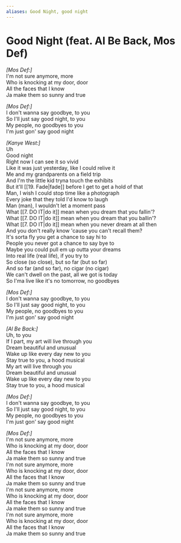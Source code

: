 ```yaml
---
aliases: Good Night, good night
---
```



# Good Night (feat. Al Be Back, Mos Def)

_[Mos Def:]_  
I'm not sure anymore, more  
Who is knocking at my door, door  
All the faces that I know  
Ja make them so sunny and true  

_[Mos Def:]_  
I don't wanna say goodbye, to you  
So I'll just say good night, to you  
My people, no goodbyes to you  
I'm just gon' say good night  

_[Kanye West:]_  
Uh  
Good night  
Right now I can see it so vivid  
Like it was just yesterday, like I could relive it  
Me and my grandparents on a field trip  
And I'm the little kid tryna touch the exhibits  
But it'll [[19. Fade|fade]] before I get to get a hold of that  
Man, I wish I could stop time like a photograph  
Every joke that they told I'd know to laugh  
Man (man), I wouldn't let a moment pass  
What [[7. DO IT|do it]] mean when you dream that you fallin'?  
What [[7. DO IT|do it]] mean when you dream that you ballin'?  
What [[7. DO IT|do it]] mean when you never dream at all then  
And you don't really know 'cause you can't recall them?  
It's sorta fly you get a chance to say hi to  
People you never got a chance to say bye to  
Maybe you could pull em up outta your dreams  
Into real life (real life), if you try to  
So close (so close), but so far (but so far)  
And so far (and so far), no cigar (no cigar)  
We can't dwell on the past, all we got is today  
So I'ma live like it's no tomorrow, no goodbyes  

_[Mos Def:]_  
I don't wanna say goodbye, to you  
So I'll just say good night, to you  
My people, no goodbyes to you  
I'm just gon' say good night  

_[Al Be Back:]_  
Uh, to you  
If I part, my art will live through you  
Dream beautiful and unusual  
Wake up like every day new to you  
Stay true to you, a hood musical  
My art will live through you  
Dream beautiful and unusual  
Wake up like every day new to you  
Stay true to you, a hood musical  

_[Mos Def:]_  
I don't wanna say goodbye, to you  
So I'll just say good night, to you  
My people, no goodbyes to you  
I'm just gon' say good night  

_[Mos Def:]_  
I'm not sure anymore, more  
Who is knocking at my door, door  
All the faces that I know  
Ja make them so sunny and true  
I'm not sure anymore, more  
Who is knocking at my door, door  
All the faces that I know  
Ja make them so sunny and true  
I'm not sure anymore, more  
Who is knocking at my door, door  
All the faces that I know  
Ja make them so sunny and true  
I'm not sure anymore, more  
Who is knocking at my door, door  
All the faces that I know  
Ja make them so sunny and true
